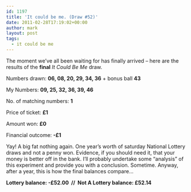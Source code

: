 ```yaml
---
id: 1197
title: 'It could be me. (Draw #52)'
date: 2011-02-28T17:19:02+00:00
author: mark
layout: post
tags:
  - it could be me
---
```

The moment we&#8217;ve all been waiting for has finally arrived &#8211; here are the results of the **final** _It Could Be Me_ draw.

Numbers drawn: **06, 08, 20, 29, 34, 36** + bonus ball **43**

My Numbers: **09, 25, 32, 36, 39, 46**

No. of matching numbers: **1**

Price of ticket: **£1**

Amount won: **£0**

Financial outcome: **-£1**

Yay! A big fat nothing again. One year&#8217;s worth of saturday National Lottery draws and not a penny won. Evidence, if you should need it, that your money is better off in the bank. I&#8217;ll probably undertake some &#8220;analysis&#8221; of this experiment and provide you with a conclusion. Sometime. Anyway, after a year, this is how the final balances compare…

**Lottery balance: -£52.00  //  Not A Lottery balance: £52.14**

&nbsp;